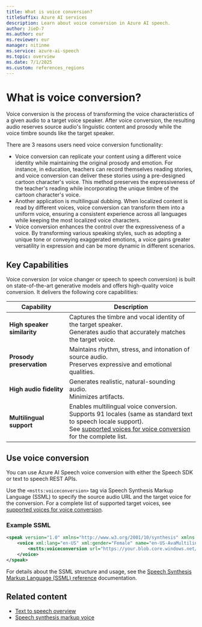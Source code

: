 ```yaml
---
title: What is voice conversion?
titleSuffix: Azure AI services
description: Learn about voice conversion in Azure AI speech.
author: JieD-7
ms.author: eur
ms.reviewer: eur
manager: nitinme
ms.service: azure-ai-speech
ms.topic: overview
ms.date: 7/1/2025
ms.custom: references_regions
---
```


# What is voice conversion?

Voice conversion is the process of transforming the voice characteristics of a given audio to a target voice speaker. After voice conversion, the resulting audio reserves source audio's linguistic content and prosody while the voice timbre sounds like the target speaker.

There are 3 reasons users need voice conversion functionality:

- Voice conversion can replicate your content using a different voice identity while maintaining the original prosody and emotion. For instance, in education, teachers can record themselves reading stories, and voice conversion can deliver these stories using a pre-designed cartoon character's voice. This method preserves the expressiveness of the teacher's reading while incorporating the unique timbre of the cartoon character's voice.
- Another application is multilingual dubbing. When localized content is read by different voices, voice conversion can transform them into a uniform voice, ensuring a consistent experience across all languages while keeping the most localized voice characters.
- Voice conversion enhances the control over the expressiveness of a voice. By transforming various speaking styles, such as adopting a unique tone or conveying exaggerated emotions, a voice gains greater versatility in expression and can be more dynamic in different scenarios.

## Key Capabilities

Voice conversion (or voice changer or speech to speech conversion) is built on state-of-the-art generative models and offers high-quality voice conversion. It delivers the following core capabilities:

| Capability | Description |
|------------|-------------|
| **High speaker similarity**   | Captures the timbre and vocal identity of the target speaker.<br>Generates audio that accurately matches the target voice. |
| **Prosody preservation**      | Maintains rhythm, stress, and intonation of source audio.<br>Preserves expressive and emotional qualities. |
| **High audio fidelity**       | Generates realistic, natural-sounding audio.<br>Minimizes artifacts.                                      |
| **Multilingual support**      | Enables multilingual voice conversion.<br>Supports 91 locales (same as standard text to speech locale support).<br>See [supported voices for voice conversion](./language-support.md#voice-conversion) for the complete list. |

## Use voice conversion

You can use Azure AI Speech voice conversion with either the Speech SDK or text to speech REST APIs.

Use the `<mstts:voiceconversion>` tag via Speech Synthesis Markup Language (SSML) to specify the source audio URL and the target voice for the conversion. For a complete list of supported target voices, see [supported voices for voice conversion](./language-support.md#voice-conversion).

### Example SSML

```xml
<speak version="1.0" xmlns="http://www.w3.org/2001/10/synthesis" xmlns:mstts="https://www.w3.org/2001/mstts" xml:lang="en-US">
    <voice xml:lang="en-US" xml:gender="Female" name="en-US-AvaMultilingualNeural">
        <mstts:voiceconversion url="https://your.blob.core.windows.net/sourceaudio.wav"/>
    </voice>
</speak>
```

For details about the SSML structure and usage, see the [Speech Synthesis Markup Language (SSML) reference](./speech-synthesis-markup-voice.md#voice-conversion-element) documentation.

## Related content

- [Text to speech overview](./text-to-speech.md)
- [Speech synthesis markup voice](./speech-synthesis-markup-voice.md)
